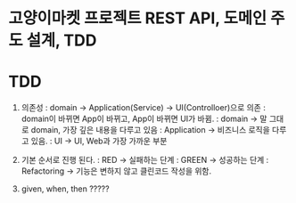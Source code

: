 # 고양이마켓 프로젝트 REST API, 도메인 주도 설계, TDD
# TDD
1. 의존성
   : domain -> Application(Service) -> UI(Controlloer)으로 의존
   : domain이 바뀌면 App이 바뀌고, App이 바뀌면 UI가 바뀜.
   : domain -> 말 그대로 domain, 가장 깊은 내용을 다루고 있음
   : Application -> 비즈니스 로직을 다루고 있음.
   : UI -> UI, Web과 가장 가까운 부분

2. 기본 순서로 진행 된다.
   : RED -> 실패하는 단계
   : GREEN -> 성공하는 단계
   : Refactoring -> 기능은 변하지 않고 클린코드 작성을 위함.
   
3. given, when, then ?????       